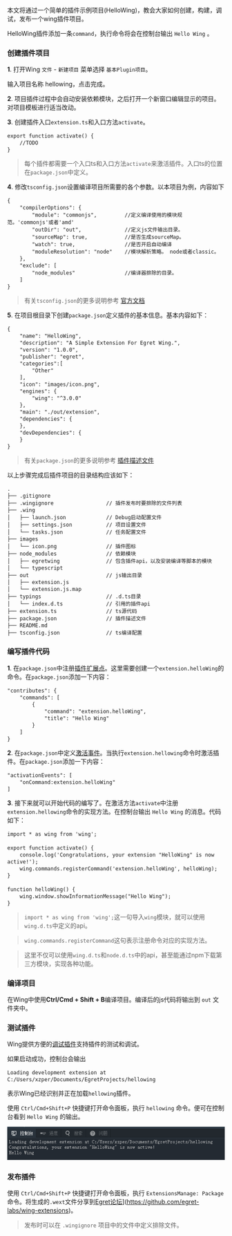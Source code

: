 

本文将通过一个简单的插件示例项目(HelloWing)，教会大家如何创建，构建，调试，发布一个wing插件项目。

HelloWing插件添加一条`command`，执行命令将会在控制台输出 `Hello Wing` 。

### 创建插件项目

**1**. 打开Wing `文件` - `新建项目` 菜单选择 `基本Plugin项目`。

输入项目名称 hellowing，点击完成。

**2**. 项目插件过程中会自动安装依赖模块，之后打开一个新窗口编辑显示的项目。对项目模板进行适当改动。

**3**. 创建插件入口`extension.ts`和入口方法`activate`。

	export function activate() {
    	//TODO
	}


> 每个插件都需要一个入口ts和入口方法`activate`来激活插件。入口ts的位置在`package.json`中定义。

**4**. 修改`tsconfig.json`设置编译项目所需要的各个参数。以本项目为例，内容如下

	{
		"compilerOptions": {
			"module": "commonjs",         //定义编译使用的模块规范。'commonjs'或者'amd'
			"outDir": "out",              //定义js文件输出目录。
			"sourceMap": true,            //是否生成sourceMap。
			"watch": true,                //是否开启自动编译
			"moduleResolution": "node"    //模块解析策略。 node或者classic。
		},
		"exclude": [
			"node_modules"                //编译器排除的目录。
		]
	}

> 有关`tsconfig.json`的更多说明参考 [官方文档](https://github.com/Microsoft/TypeScript/wiki/tsconfig.json)

**5**. 在项目根目录下创建`package.json`定义插件的基本信息。基本内容如下：

	{
		"name": "HelloWing",
		"description": "A Simple Extension For Egret Wing.",
		"version": "1.0.0",
		"publisher": "egret",
		"categories":[
			"Other"
		],
		"icon": "images/icon.png",
		"engines": {
			"wing": "^3.0.0"
		},
		"main": "./out/extension",
		"dependencies": {
		},
		"devDependencies": {
		}
	}

> 有关`package.json`的更多说明参考 [插件描述文件](../../../Wing/plugin/configDes/README.md)

以上步骤完成后插件项目的目录结构应该如下：

```
.
├── .gitignore
├── .wingignore                 // 插件发布时要排除的文件列表
├── .wing
│   ├── launch.json             // Debug启动配置文件
│   ├── settings.json           // 项目设置文件
│   └── tasks.json              // 任务配置文件
├── images
│   └── icon.png	            // 插件图标
├── node_modules                // 依赖模块
│   ├── egretwing               // 包含插件api，以及安装编译等脚本的模块
│   └── typescript
├── out                         // js输出目录
│   ├── extension.js 					
│   └── extension.js.map
├── typings                     // .d.ts目录
│   └── index.d.ts              // 引用的插件api
├── extension.ts                // ts源代码
├── package.json                // 插件描述文件
├── README.md
├── tsconfig.json               // ts编译配置
```


### 编写插件代码

**1**. 在`package.json`中注册[插件扩展点](../../../Wing/plugin/extendPoint/README.md)。这里需要创建一个`extension.helloWing`的命令。在`package.json`添加一下内容：

	"contributes": {
		"commands": [
			{
				"command": "extension.helloWing",
				"title": "Hello Wing"
			}
		]
	}

**2**. 在`package.json`中定义[激活事件](../../../Wing/plugin/activation/README.md)。当执行`extension.hellowing`命令时激活插件。在`package.json`添加一下内容：

	"activationEvents": [
		"onCommand:extension.helloWing"
	]

**3**. 接下来就可以开始代码的编写了。在激活方法`activate`中注册`extension.hellowing`命令的实现方法。在控制台输出 `Hello Wing` 的消息。代码如下：

	import * as wing from 'wing';

	export function activate() {
		console.log('Congratulations, your extension "HelloWing" is now active!');
		wing.commands.registerCommand('extension.helloWing', helloWing);
	}
	
	function helloWing() {
	    wing.window.showInformationMessage("Hello Wing");
	}

> `import * as wing from 'wing';`这一句导入`wing`模块，就可以使用`wing.d.ts`中定义的api。

> `wing.commands.registerCommand`这句表示注册命令对应的实现方法。

> 这里不仅可以使用`wing.d.ts`和`node.d.ts`中的api，甚至能通过npm下载第三方模块，实现各种功能。

### 编译项目

在Wing中使用**Ctrl/Cmd + Shift + B**编译项目。编译后的js代码将输出到 `out` 文件夹中。

### 测试插件

Wing提供方便的[调试插件](../../../Wing/plugin/debug/README.md)支持插件的测试和调试。

如果启动成功，控制台会输出

	Loading development extension at C:/Users/xzper/Documents/EgretProjects/hellowing

表示Wing已经识别并正在加载`hellowing`插件。

使用 `Ctrl/Cmd+Shift+P` 快捷键打开命令面板，执行 `hellowing` 命令。便可在控制台看到 `Hello Wing` 的输出。

![hellowing](568686757c4ac.png)


### 发布插件

使用 `Ctrl/Cmd+Shift+P` 快捷键打开命令面板，执行 `ExtensionsManage: Package` 命令。将生成的`.wext`文件分享到[Egret论坛](http://bbs.egret.com)](https://github.com/egret-labs/wing-extensions)。

> 发布时可以在 `.wingignore` 项目中的文件中定义排除文件。
